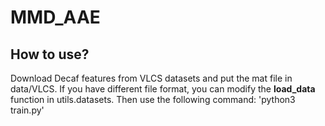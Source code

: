 # MMD_AAE
## How to use?
Download Decaf features from VLCS datasets and put the mat file in data/VLCS. If you have different file format, you can modify the __load_data__ function in utils.datasets.
Then use the following command:
'python3 train.py'


